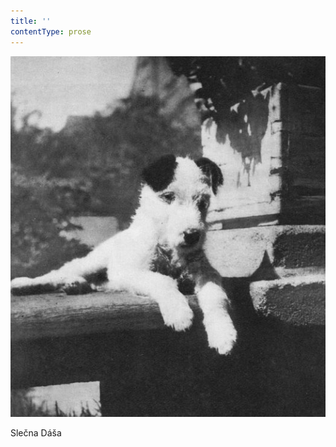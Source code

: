 ```yaml
---
title: ''
contentType: prose
---
```


![dasenka_fotky_031](./resources/dasenka_fotky_031.jpg)  

Slečna Dáša
